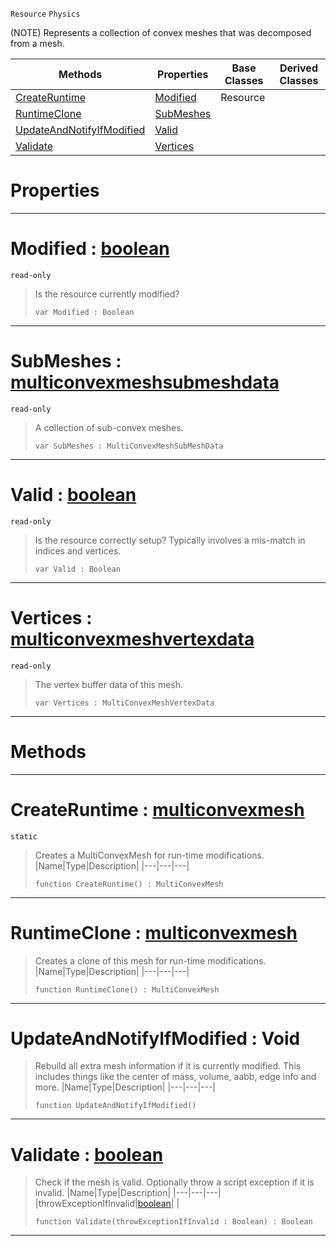  `Resource` `Physics`



(NOTE) Represents a collection of convex meshes that was decomposed from a mesh.

|Methods|Properties|Base Classes|Derived Classes|
|---|---|---|---|
|[ CreateRuntime](https://github.com/zeroengineteam/ZeroDocs/blob/master/code_reference/class_reference/multiconvexmesh.markdown#createruntime-zero-engin)|[ Modified](https://github.com/zeroengineteam/ZeroDocs/blob/master/code_reference/class_reference/multiconvexmesh.markdown#modified-zero-engine-doc)|Resource| |
|[ RuntimeClone](https://github.com/zeroengineteam/ZeroDocs/blob/master/code_reference/class_reference/multiconvexmesh.markdown#runtimeclone-zero-engine)|[ SubMeshes](https://github.com/zeroengineteam/ZeroDocs/blob/master/code_reference/class_reference/multiconvexmesh.markdown#submeshes-zero-engine-do)| | |
|[ UpdateAndNotifyIfModified](https://github.com/zeroengineteam/ZeroDocs/blob/master/code_reference/class_reference/multiconvexmesh.markdown#updateandnotifyifmodifie)|[ Valid](https://github.com/zeroengineteam/ZeroDocs/blob/master/code_reference/class_reference/multiconvexmesh.markdown#valid-zero-engine-docume)| | |
|[ Validate](https://github.com/zeroengineteam/ZeroDocs/blob/master/code_reference/class_reference/multiconvexmesh.markdown#validate-zero-engine-doc)|[ Vertices](https://github.com/zeroengineteam/ZeroDocs/blob/master/code_reference/class_reference/multiconvexmesh.markdown#vertices-zero-engine-doc)| | |


 #  Properties


---  
 #  Modified : [boolean](https://github.com/zeroengineteam/ZeroDocs/blob/master/code_reference/nada_base_types/boolean.markdown)

 `read-only`

> Is the resource currently modified?
> ``` lang=cpp, name=Nada
> var Modified : Boolean


---  
 #  SubMeshes : [multiconvexmeshsubmeshdata](https://github.com/zeroengineteam/ZeroDocs/blob/master/code_reference/class_reference/multiconvexmeshsubmeshdata.markdown)

 `read-only`

> A collection of sub-convex meshes.
> ``` lang=cpp, name=Nada
> var SubMeshes : MultiConvexMeshSubMeshData


---  
 #  Valid : [boolean](https://github.com/zeroengineteam/ZeroDocs/blob/master/code_reference/nada_base_types/boolean.markdown)

 `read-only`

> Is the resource correctly setup? Typically involves a mis-match in indices and vertices.
> ``` lang=cpp, name=Nada
> var Valid : Boolean


---  
 #  Vertices : [multiconvexmeshvertexdata](https://github.com/zeroengineteam/ZeroDocs/blob/master/code_reference/class_reference/multiconvexmeshvertexdata.markdown)

 `read-only`

> The vertex buffer data of this mesh.
> ``` lang=cpp, name=Nada
> var Vertices : MultiConvexMeshVertexData


---  
 #  Methods


---  
 #  CreateRuntime : [multiconvexmesh](https://github.com/zeroengineteam/ZeroDocs/blob/master/code_reference/class_reference/multiconvexmesh.markdown)

 `static`

> Creates a MultiConvexMesh for run-time modifications.
> |Name|Type|Description|
> |---|---|---|
> ``` lang=cpp, name=Nada
> function CreateRuntime() : MultiConvexMesh
> ``` 


---  
 #  RuntimeClone : [multiconvexmesh](https://github.com/zeroengineteam/ZeroDocs/blob/master/code_reference/class_reference/multiconvexmesh.markdown)

> Creates a clone of this mesh for run-time modifications.
> |Name|Type|Description|
> |---|---|---|
> ``` lang=cpp, name=Nada
> function RuntimeClone() : MultiConvexMesh
> ``` 


---  
 #  UpdateAndNotifyIfModified : Void

> Rebuild all extra mesh information if it is currently modified. This includes things like the center of mass, volume, aabb, edge info and more.
> |Name|Type|Description|
> |---|---|---|
> ``` lang=cpp, name=Nada
> function UpdateAndNotifyIfModified()
> ``` 


---  
 #  Validate : [boolean](https://github.com/zeroengineteam/ZeroDocs/blob/master/code_reference/nada_base_types/boolean.markdown)

> Check if the mesh is valid. Optionally throw a script exception if it is invalid.
> |Name|Type|Description|
> |---|---|---|
> |throwExceptionIfInvalid|[boolean](https://github.com/zeroengineteam/ZeroDocs/blob/master/code_reference/nada_base_types/boolean.markdown)| |
> ``` lang=cpp, name=Nada
> function Validate(throwExceptionIfInvalid : Boolean) : Boolean
> ``` 


---  
 

 